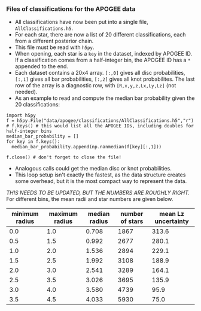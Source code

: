 ### Files of classifications for the APOGEE data

 - All classifications have now been put into a single file, `AllClassifications.h5`.
 - For each star, there are now a list of 20 different classifications, each from a different posterior chain.
 - This file must be read with `h5py`.
 - When opening, each star is a `key` in the dataset, indexed by APOGEE ID. If a classification comes from a half-integer bin, the APOGEE ID has a `*` appended to the end.
 - Each dataset contains a 20x4 array. `[:,0]` gives all disc probabilities, `[:,1]` gives all bar probabilities, `[:,2]` gives all knot probabilites. The last row of the array is a diagnostic row, with `[R,x,y,z,Lx,Ly,Lz]` (not needed).
 - As an example to read and compute the median bar probability given the 20 classifications:
 ```
 import h5py
 f = h5py.File("data/apogee/classifications/AllClassifications.h5","r")
 # f.keys() # this would list all the APOGEE IDs, including doubles for half-integer bins
 median_bar_probability = []
 for key in f.keys():
   median_bar_probability.append(np.nanmedian(f[key][:,1]))

f.close() # don't forget to close the file!
```
- Analogous calls could get the median disc or knot probabilities.
- This loop setup isn't exactly the fastest, as the data structure creates some overhead, but it is the most compact way to represent the data.

*THIS NEEDS TO BE UPDATED, BUT THE NUMBERS ARE ROUGHLY RIGHT.*
For different bins, the mean radii and star numbers are given below.

| minimum radius | maximum radius | median radius | number of stars     | mean Lz uncertainty |
| -------------- | -------------- | ------------- | ------------------- | ------------------  |
| 0.0            | 1.0            | 0.708         | 1867                | 313.6               |
| 0.5            | 1.5            | 0.992         | 2677                | 280.1               |
| 1.0            | 2.0            | 1.536         | 2894                | 229.1               |
| 1.5            | 2.5            | 1.992         | 3108                | 188.9               |
| 2.0            | 3.0            | 2.541         | 3289                | 164.1               |
| 2.5            | 3.5            | 3.026         | 3695                | 135.9               |
| 3.0            | 4.0            | 3.580         | 4739                | 95.9                |
| 3.5            | 4.5            | 4.033         | 5930                | 75.0                |
